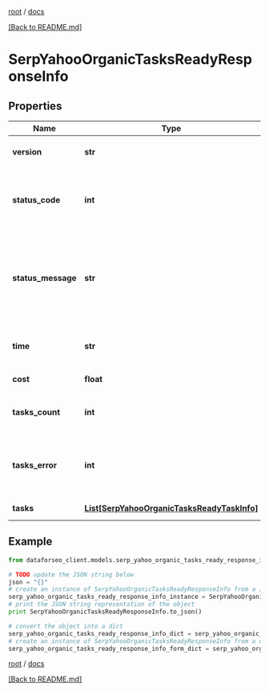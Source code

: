 [root](./../ "root") / [docs](./ "docs")

[[Back to README.md]](./../README.md "[Back to README.md]")

# SerpYahooOrganicTasksReadyResponseInfo

## Properties

Name | Type | Description | Notes
------------ | ------------- | ------------- | -------------
**version** | **str** | the current version of the API | [optional]
**status_code** | **int** | general status code you can find the full list of the response codes here | [optional]
**status_message** | **str** | general informational message you can find the full list of general informational messages here | [optional]
**time** | **str** | total execution time, seconds | [optional]
**cost** | **float** | total tasks cost, USD | [optional]
**tasks_count** | **int** | the number of tasks in the tasks array | [optional]
**tasks_error** | **int** | the number of tasks in the tasks array returned with an error | [optional]
**tasks** | [**List[SerpYahooOrganicTasksReadyTaskInfo]**](SerpYahooOrganicTasksReadyTaskInfo.md) | array of tasks | [optional]

## Example

```python
from dataforseo_client.models.serp_yahoo_organic_tasks_ready_response_info import SerpYahooOrganicTasksReadyResponseInfo

# TODO update the JSON string below
json = "{}"
# create an instance of SerpYahooOrganicTasksReadyResponseInfo from a JSON string
serp_yahoo_organic_tasks_ready_response_info_instance = SerpYahooOrganicTasksReadyResponseInfo.from_json(json)
# print the JSON string representation of the object
print SerpYahooOrganicTasksReadyResponseInfo.to_json()

# convert the object into a dict
serp_yahoo_organic_tasks_ready_response_info_dict = serp_yahoo_organic_tasks_ready_response_info_instance.to_dict()
# create an instance of SerpYahooOrganicTasksReadyResponseInfo from a dict
serp_yahoo_organic_tasks_ready_response_info_form_dict = serp_yahoo_organic_tasks_ready_response_info.from_dict(serp_yahoo_organic_tasks_ready_response_info_dict)
```

  

[root](./../ "root") / [docs](./ "docs")

[[Back to README.md]](./../README.md "[Back to README.md]")